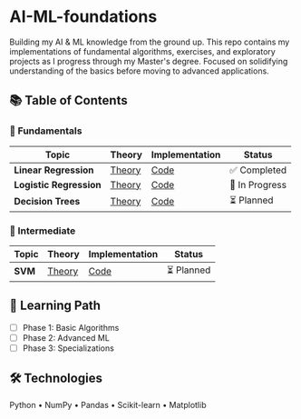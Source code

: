 # AI-ML-foundations
Building my AI &amp; ML knowledge from the ground up. This repo contains my implementations of fundamental algorithms, exercises, and exploratory projects as I progress through my Master's degree. Focused on solidifying understanding of the basics before moving to advanced applications.


## 📚 Table of Contents

### 🔰 Fundamentals
| Topic | Theory | Implementation | Status |
|-------|--------|----------------|---------|
| **Linear Regression** | [Theory](https://github.com/Mohamed-Silaya/AI-ML-foundations/blob/main/01_Fundamentals/01_Linear_Regression/theory.md) | [Code](https://github.com/Mohamed-Silaya/AI-ML-foundations/blob/main/01_Fundamentals/01_Linear_Regression/Linear_Regression.ipynb) | ✅ Completed |
| **Logistic Regression** | [Theory](01_Fundamentals/02_Logistic_Regression/theory.md) | [Code](01_Fundamentals/02_Logistic_Regression/implementation.ipynb) | 🔄 In Progress |
| **Decision Trees** | [Theory](01_Fundamentals/03_Decision_Trees/theory.md) | [Code](01_Fundamentals/03_Decision_Trees/implementation.ipynb) | ⏳ Planned |

### 🎯 Intermediate
| Topic | Theory | Implementation | Status |
|-------|--------|----------------|---------|
| **SVM** | [Theory](02_Intermediate/01_SVM/theory.md) | [Code](02_Intermediate/01_SVM/implementation.ipynb) | ⏳ Planned |

## 🎯 Learning Path
- [ ] Phase  1: Basic Algorithms 
- [ ] Phase 2: Advanced ML
- [ ] Phase 3: Specializations

## 🛠️ Technologies
Python • NumPy • Pandas • Scikit-learn • Matplotlib
